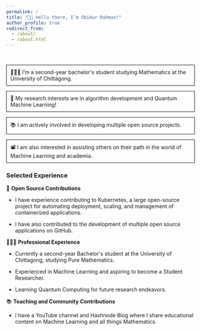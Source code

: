 ```yaml
---
permalink: /
title: "👋🏼 Hello there, I’m Obidur Rahman!"
author_profile: true
redirect_from: 
  - /about/
  - /about.html
---
```


<br>
<p style="border: 1px solid black; padding: 10px;"> 👨🏻‍💻 I’m a second-year bachelor's student studying Mathematics at the University of Chittagong. </p>
<p style="border: 1px solid black; padding: 10px;"> 🔬 My research interests are in algorithm development and Quantum Machine Learning!</p>
<p style="border: 1px solid black; padding: 10px;"> 📚 I am actively involved in developing multiple open source projects. </p>
<p style="border: 1px solid black; padding: 10px;"> 📽️ I am also interested in assisting others on their path in the world of Machine Learning and academia. </p>


### Selected Experience

🤖 **Open Source Contributions**
* I have experience contributing to Kubernetes, a large open-source project for automating deployment, scaling, and management of containerized applications.

* I have also contributed to the development of multiple open source applications on GitHub.

👨🏻‍🔬 **Professional Experience**
* Currently a second-year Bachelor's student at the University of Chittagong, studying Pure Mathematics.

* Experienced in Machine Learning and aspiring to become a Student Researcher.

* Learning Quantum Computing for future research endeavors.

📚 **Teaching and Community Contributions**
* I have a YouTube channel and Hashnode Blog where I share educational content on Machine Learning and all things Mathematics.

